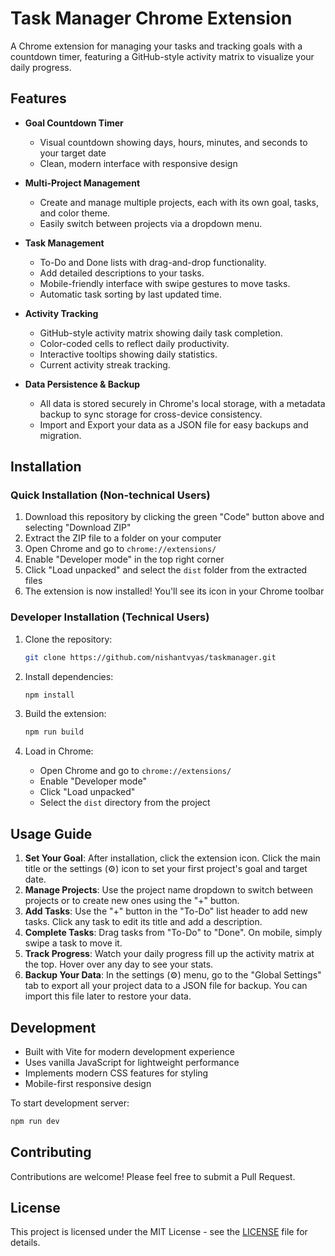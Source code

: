 # Task Manager Chrome Extension

A Chrome extension for managing your tasks and tracking goals with a countdown timer, featuring a GitHub-style activity matrix to visualize your daily progress.

## Features

- **Goal Countdown Timer**
  - Visual countdown showing days, hours, minutes, and seconds to your target date
  - Clean, modern interface with responsive design

- **Multi-Project Management**
  - Create and manage multiple projects, each with its own goal, tasks, and color theme.
  - Easily switch between projects via a dropdown menu.

- **Task Management**
  - To-Do and Done lists with drag-and-drop functionality.
  - Add detailed descriptions to your tasks.
  - Mobile-friendly interface with swipe gestures to move tasks.
  - Automatic task sorting by last updated time.

- **Activity Tracking**
  - GitHub-style activity matrix showing daily task completion.
  - Color-coded cells to reflect daily productivity.
  - Interactive tooltips showing daily statistics.
  - Current activity streak tracking.

- **Data Persistence & Backup**
  - All data is stored securely in Chrome's local storage, with a metadata backup to sync storage for cross-device consistency.
  - Import and Export your data as a JSON file for easy backups and migration.

## Installation

### Quick Installation (Non-technical Users)
1. Download this repository by clicking the green "Code" button above and selecting "Download ZIP"
2. Extract the ZIP file to a folder on your computer
3. Open Chrome and go to `chrome://extensions/`
4. Enable "Developer mode" in the top right corner
5. Click "Load unpacked" and select the `dist` folder from the extracted files
6. The extension is now installed! You'll see its icon in your Chrome toolbar

### Developer Installation (Technical Users)
1. Clone the repository:
   ```bash
   git clone https://github.com/nishantvyas/taskmanager.git
   ```

2. Install dependencies:
   ```bash
   npm install
   ```

3. Build the extension:
   ```bash
   npm run build
   ```

4. Load in Chrome:
   - Open Chrome and go to `chrome://extensions/`
   - Enable "Developer mode"
   - Click "Load unpacked"
   - Select the `dist` directory from the project

## Usage Guide

1.  **Set Your Goal**: After installation, click the extension icon. Click the main title or the settings (⚙️) icon to set your first project's goal and target date.
2.  **Manage Projects**: Use the project name dropdown to switch between projects or to create new ones using the "+" button.
3.  **Add Tasks**: Use the "+" button in the "To-Do" list header to add new tasks. Click any task to edit its title and add a description.
4.  **Complete Tasks**: Drag tasks from "To-Do" to "Done". On mobile, simply swipe a task to move it.
5.  **Track Progress**: Watch your daily progress fill up the activity matrix at the top. Hover over any day to see your stats.
6.  **Backup Your Data**: In the settings (⚙️) menu, go to the "Global Settings" tab to export all your project data to a JSON file for backup. You can import this file later to restore your data.

## Development

- Built with Vite for modern development experience
- Uses vanilla JavaScript for lightweight performance
- Implements modern CSS features for styling
- Mobile-first responsive design

To start development server:
```bash
npm run dev
```

## Contributing

Contributions are welcome! Please feel free to submit a Pull Request.

## License

This project is licensed under the MIT License - see the [LICENSE](LICENSE) file for details. 